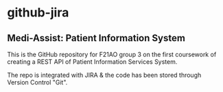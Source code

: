 # github-jira

## Medi-Assist: Patient Information System

This is the GitHub repository for F21AO group 3 on the first coursework of creating a REST API of Patient Information Services System.

The repo is integrated with JIRA & the code has been stored through Version Control "Git".
